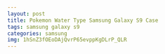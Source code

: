 ```yaml
---
layout: post
title: Pokemon Water Type Samsung Galaxy S9 Case
tags: samsung galaxy s9
categories: samsung
img: 1hSnZ3fOEoDAjQvrP65evppKgDLrP_QLR
---
```


